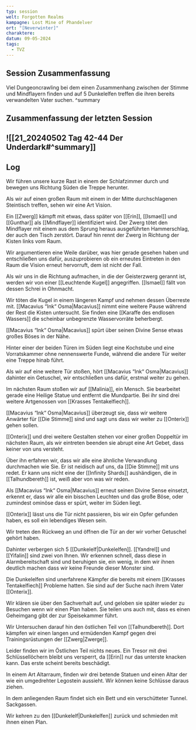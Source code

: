 ```yaml
---
typ: session
welt: Forgotten Realms
kampagne: Lost Mine of Phandelver
ort: "[Neverwinter]"
charaktere: 
datum: 09-05-2024
tags:
  - TVZ
---
```

## Session Zusammenfassung

Viel Dungeoncrawling bei dem einen Zusammenhang zwischen der Stimme und Mindflayern finden und auf 5 Dunkelelfen treffen die ihren bereits verwandelten Vater suchen.
^summary

## Zusammenfassung der letzten Session

![[21_20240502 Tag 42-44 Der Underdark#^summary]]
---

## Log

Wir führen unsere kurze Rast in einem der Schlafzimmer durch und bewegen uns Richtung Süden die Treppe herunter.

Als wir auf einen großen Raum mit einem in der Mitte durchschlagenen Steintisch treffen, sehen wir eine Art Vision.

Ein [[Zwerg]] kämpft mit etwas, dass später von [[Erin]], [[Ismael]] und [[Gunthar]] als [[Mindflayer]] identifiziert wird. Der Zwerg tötet den Mindflayer mit einem aus dem Sprung heraus ausgeführten Hammerschlag, der auch den Tisch zerstört. Darauf hin rennt der Zwerg in Richtung der Kisten links vom Raum.

Wir argumentieren eine Weile darüber, was hier gerade gesehen haben und entschließen uns dafür, auszuprobieren ob ein erneutes Eintreten in den Raum die Vision erneut hervorruft, dem ist nicht der Fall.

Als wir uns in die Richtung aufmachen, in die der Geisterzwerg gerannt ist, werden wir von einer [[Leuchtende Kugel]] angegriffen. [[Ismael]] fällt von dessen Schrei in Ohnmacht.

Wir töten die Kugel in einem längeren Kampf und nehmen dessen Überreste mit.
[[Macavius “Ink“ Osma|Macavius]] nimmt eine weitere Pause während der Rest die Kisten untersucht. Sie finden eine [[Karaffe des endlosen Wassers]] die scheinbar unbegrenzte Wasservorräte beherbergt.

[[Macavius “Ink“ Osma|Macavius]] spürt über seinen Divine Sense etwas großes Böses in der Nähe.

Hinter einer der beiden Türen im Süden liegt eine Kochstube und eine Vorratskammer ohne nennenswerte Funde, während die andere Tür weiter eine Treppe hinab führt.

Als wir auf eine weitere Tür stoßen, hört [[Macavius “Ink“ Osma|Macavius]] dahinter ein Getuschel, wir entschließen uns dafür, erstmal weiter zu gehen.

Im nächsten Raum stoßen wir auf [[Malinia]], ein Mensch. Sie bearbeitet gerade eine Heilige Statue und entfernt die Mundpartie. Bei ihr sind drei weitere Artgenossen von [[Krasses Tentakelfiech]].

[[Macavius “Ink“ Osma|Macavius]] überzeugt sie, dass wir weitere Anwärter für [[Die Stimme]] sind und sagt uns dass wir weiter zu [[Onterix]] gehen sollen.

[[Onterix]] und drei weitere Gestalten stehen vor einer großen Doppeltür im nächsten Raum, als wir eintreten beenden sie abrupt eine Art Gebet, dass keiner von uns versteht.

Über ihn erfahren wir, dass wir alle eine ähnliche Verwandlung durchmachen wie Sie. Er ist neidisch auf uns, da [[Die Stimme]] mit uns redet. Er kann uns nicht eine der [[Infinity Shards]] aushändigen, die in [[Talhundbereth]] ist, weiß aber von was wir reden.

Als [[Macavius “Ink“ Osma|Macavius]] erneut seinen Divine Sense einsetzt, erkennt er, dass wir alle ein bisschen Leuchten und das große Böse, oder zumindest ominöse dass er spürt, weiter im Süden liegt.

[[Onterix]] lässt uns die Tür nicht passieren, bis wir ein Opfer gefunden haben, es soll ein lebendiges Wesen sein.

Wir treten den Rückweg an und öffnen die Tür an der wir vorher Getuschel gehört haben.

Dahinter verbergen sich 5 [[Dunkelelf|Dunkelelfen]]. [[Yandrel]] und [[Yifalin]] sind zwei von Ihnen. Wir erkennen schnell, dass diese in Alarmbereitschaft sind und beruhigen sie, ein wenig, in dem wir ihnen deutlich machen dass wir keine Freunde dieser Monster sind.

Die Dunkelelfen sind unerfahrene Kämpfer die bereits mit einem [[Krasses Tentakelfiech]] Probleme hatten. Sie sind auf der Suche nach ihrem Vater [[Onterix]]. 

Wir klären sie über den Sachverhalt auf, und geloben sie später wieder zu Besuchen wenn wir einen Plan haben. Sie teilen uns auch mit, dass es einen Geheimgang gibt der zur Speisekammer führt.

Wir Untersuchen darauf hin den östlichen Teil von [[Talhundbereth]]. Dort kämpfen wir einen langen und ermüdenden Kampf gegen drei Trainingsrüstungen der [[Zwerg|Zwerge]].

Leider finden wir im Östlichen Teil nichts neues. Ein Tresor mit drei Schlüssellöchern bleibt uns versperrt, da [[Erin]] nur das unterste knacken kann. Das erste scheint bereits beschädigt.

In einem Art Altarraum, finden wir drei betende Statuen und einen Altar der wie ein umgedrehter Legostein aussieht. Wir können keine Schlüsse daraus ziehen.

In dem anliegenden Raum findet sich ein Bett und ein verschütteter Tunnel. Sackgassen.

Wir kehren zu den [[Dunkelelf|Dunkelelfen]] zurück und schmieden mit ihnen einen Plan.